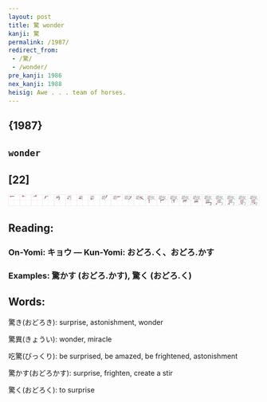 ```yaml
---
layout: post
title: 驚 wonder
kanji: 驚
permalink: /1987/
redirect_from:
 - /驚/
 - /wonder/
pre_kanji: 1986
nex_kanji: 1988
heisig: Awe . . . team of horses.
---
```


## {1987}

## `wonder`

## [22]

<div class="stroke"><img src="../images/E9A99A.png" /></div>

## Reading:

### On-Yomi: キョウ &mdash; Kun-Yomi: おどろ.く、おどろ.かす

### Examples: 驚かす (おどろ.かす), 驚く (おどろ.く)

## Words:

驚き(おどろき): surprise, astonishment, wonder

驚異(きょうい): wonder, miracle

吃驚(びっくり): be surprised, be amazed, be frightened, astonishment

驚かす(おどろかす): surprise, frighten, create a stir

驚く(おどろく): to surprise

